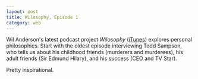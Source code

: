 ```yaml
---
layout: post
title: Wilosophy, Episode 1
category: web
---
```


Wil Anderson's latest podcast project *Wilosophy* ([iTunes]([itunes])) explores personal philosophies. Start with the oldest episode interviewing Todd Sampson, who tells us about his childhood friends (murderers and murderees), his adult friends (Sir Edmund Hilary), and his success (CEO and TV Star).

Pretty inspirational.

[itunes]: https://itunes.apple.com/au/podcast/wilosophy/id730032474?mt=2